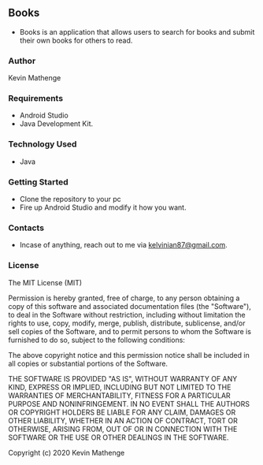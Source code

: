 ## Books

- Books is an application that allows users to search for books and submit their own books for others to read.

### Author
 Kevin Mathenge
 
 ### Requirements
 - Android Studio
 - Java Development Kit.
 
 ### Technology Used
 
 - Java
 
 ### Getting Started
 
 - Clone the repository to your pc
 - Fire up Android Studio and modify it how you want.
 
### Contacts

- Incase of anything, reach out to me via kelvinian87@gmail.com.

### License 

The MIT License (MIT)

Permission is hereby granted, free of charge, to any person obtaining a copy of this software and associated documentation files (the "Software"), to deal in the Software without restriction, including without limitation the rights to use, copy, modify, merge, publish, distribute, sublicense, and/or sell copies of the Software, and to permit persons to whom the Software is furnished to do so, subject to the following conditions:

The above copyright notice and this permission notice shall be included in all copies or substantial portions of the Software.

THE SOFTWARE IS PROVIDED "AS IS", WITHOUT WARRANTY OF ANY KIND, EXPRESS OR IMPLIED, INCLUDING BUT NOT LIMITED TO THE WARRANTIES OF MERCHANTABILITY, FITNESS FOR A PARTICULAR PURPOSE AND NONINFRINGEMENT. IN NO EVENT SHALL THE AUTHORS OR COPYRIGHT HOLDERS BE LIABLE FOR ANY CLAIM, DAMAGES OR OTHER LIABILITY, WHETHER IN AN ACTION OF CONTRACT, TORT OR OTHERWISE, ARISING FROM, OUT OF OR IN CONNECTION WITH THE SOFTWARE OR THE USE OR OTHER DEALINGS IN THE SOFTWARE.

Copyright (c) 2020 Kevin Mathenge
